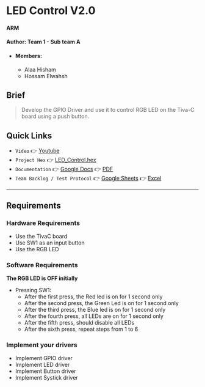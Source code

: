 # LED Control V2.0
#### ARM
#### Author: Team 1 - Sub team A
- #### Members:
    - Alaa Hisham
    - Hossam Elwahsh

## Brief
> Develop the GPIO Driver and use it to control RGB LED on the Tiva-C board using a push button.


## Quick Links
- `Video` 👉 [Youtube](https://youtu.be/7yPKnvcMhTQ)
- `Project Hex` 👉 [LED_Control.hex](LED-V2.0/Objects/LED_Control.hex)
- `Documentation` 👉 [Google Docs](https://docs.google.com/document/d/11W93RY6OmI8ad2eAT02Lx71EFzYXv_iCN_bzJ6KNIy0/edit?usp=sharing) 👉 [PDF](Documents/RGB%20LED%20Control%20V2.0%20Design.pdf)
- `Team Backlog / Test Protocol` 👉 [Google Sheets](https://docs.google.com/spreadsheets/d/1NoLEc5Sk5aW1h5KqDCW50kSdbQppFpclcKfD8z8wE_4/edit?usp=sharing) 👉 [Excel](Documents/RGB%20Control%20V2.0%20-%20Team%201%20-%20Sub%20Team%20A.xlsx) 

----
## Requirements
### Hardware Requirements
- Use the TivaC board
- Use SW1 as an input button
- Use the RGB LED
### Software Requirements
**The RGB LED is OFF initially**
- Pressing SW1:
  - After the first press, the Red led is on for 1 second only
  - After the second press, the Green Led is on for 1 second only
  - After the third press, the Blue led is on for 1 second only
  - After the fourth press, all LEDs are on for 1 second only
  - After the fifth press, should disable all LEDs
  - After the sixth press, repeat steps from 1 to 6
### Implement your drivers
- Implement GPIO driver
- Implement LED driver
- Implement Button driver
- Implement Systick driver
